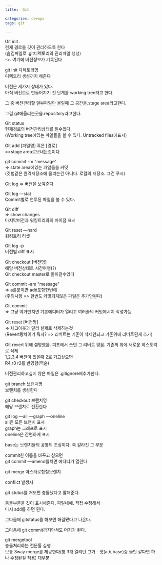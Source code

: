 ```yaml
---
title:  Git

categories: devops 
tags: git
 
---
```


  
  
Git init .  
현재 경로를 깃이 관리하도록 한다  
(숨김파일로 .git디렉토리와 관리파일 생성)  
->. 여기에 버전정보가 기록된다  
   
  
  
git init 디렉토리명  
디렉토리 생성까지 해준다  
  
   
버전은 세가지 상태가 있다.  
아직 버전으로 만들어지기 전 단계를 working tree라고 한다.  
   
그 중 버전관리할 일부파일만 올릴때 그 공간을.stage area라고한다.  
   
그걸 git에올리는곳을.repository라고한다.  
   
   
   
Git status  
현재경로의 버전관리상태를 알수있다.  
(Working tree에있는 파일들을 볼 수 있다. Untracked files에표시)  
   
Git add [파일명] 혹은 [경로]  
=>stage area로보내는것이다  
   
git commit -m "message"  
=> state area에있는 파일들을 커밋  
(깃헙같은 원격저장소에 올리는건 아니다. 로컬의 저장소. 그건 푸시)  
   
   
   
Git log => 버전을 보여준다  
   
   
Git log —stat  
Commit별로 연루된 파일을 볼 수 있다.  
   
   
Git diff  
=> show changes  
마지막버전과 워킹트리와의 차이점 표시  
   
   
Git reset —hard  
워킹트리 리셋  
   
   
Git log -p  
버전별 diff 표시  
   
   
Git checkout [버전명]  
해당 버전상태로 시간여행(?)  
Git checkout master로 돌아갈수있다  
   
Git commit -am "message"  
=> a를붙이면 add포함한번에  
(주의사항 => 한번도 커밋되지않은 파일은 추가안된다)  
   
   
Git commit  
=> 그냥 이거만치면 기본에디터가 열리고 여러줄의 커밋메시지 작성가능  
   
   
Git reset [버전명]  
=> 체크아웃과 달리 실제로 삭제하는것  
(Revert랑차이가 뭐지? => 리버트는 기존이 삭제안되고 기존위에 리버트된게 추가)  
   
   
Git revert 위에 셜명했음. 피포에서 쓰던 그 리버트 맞음. 기존꺼 위에 새로운 히스토리로 삭제  
1,2,3,4 버전이 있을때 2로 가고싶으면  
R4,r3 r2를 반영함(역순)  
   
   
버전관리하고싶지 않은 파일은 .gitignore에추가한다.  
   
  
  
git branch 브랜치명  
브랜치를 생성한다  
  
git checkout 브랜치명  
해당 브랜치로 전환한다  
  
git log —all —graph —oneline  
all은 모든 브랜치 표시  
graph는 그래프로 표시  
oneline은 간편하게 표시  
  
  
  
  
base는 브랜치들의 공통의 조상이다. 즉 갈라진 그 부분  
  
  
commit한 이름을 바꾸고 싶으면  
git commit —amend를치면 에디터가 열린다  
  
  
git merge 마스터로합칠브랜치  
  
  
conflict 발생시  
  
git stutus를 쳐보면 충돌났다고 말해준다.  
  
충돌부분을 깃이 표시해준다. 파일내에. 직접 수정해서  
다시 add를 하면 된다.  
  
그다음에 gitstatus를 해보면 해결됐다고 나온다.  
  
그다음에 git commit까지만쳐도 머지가 된다.  
  
  
git mergetool  
충돌처리하는 전문툴 실행  
보통 3way merge를 제공한다(창 3개 열리던 그거 - 셋(a,b,base)중 둘만 같다면 하나 수정된걸 적용) 대부분  
